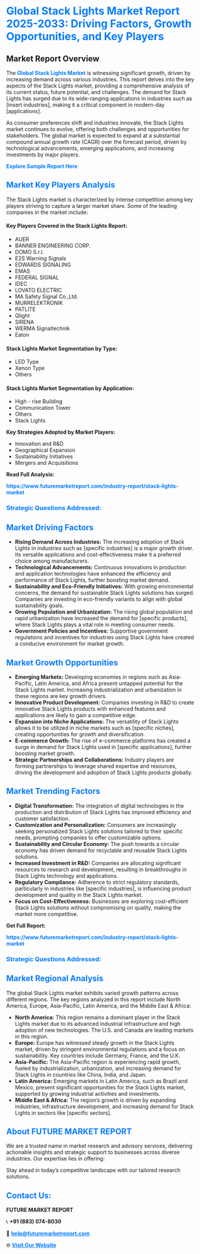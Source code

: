 <h1 style="color: #007BFF;">Global Stack Lights Market Report 2025-2033: Driving Factors, Growth Opportunities, and Key Players</h1>

<section id="overview">
<h2>Market Report Overview</h2>
<p>The <a href="https://www.futuremarketreport.com/industry-report/stack-lights-market" style="color: #007BFF; text-decoration: none;"><strong>Global Stack Lights Market</strong></a> is witnessing significant growth, driven by increasing demand across various industries. This report delves into the key aspects of the Stack Lights market, providing a comprehensive analysis of its current status, future potential, and challenges. The demand for Stack Lights has surged due to its wide-ranging applications in industries such as [insert industries], making it a critical component in modern-day [applications].</p>
<p>As consumer preferences shift and industries innovate, the Stack Lights market continues to evolve, offering both challenges and opportunities for stakeholders. The global market is expected to expand at a substantial compound annual growth rate (CAGR) over the forecast period, driven by technological advancements, emerging applications, and increasing investments by major players.</p>
</section>

<section id="overview">
<p><a href="https://www.futuremarketreport.com/request-sample/reportId=113008" style="color: #007BFF; text-decoration: none;"><strong>Explore Sample Report Here</strong></a></p>
</section>

<section id="key-players">
<h2 style="color: #007BFF;">Market Key Players Analysis</h2>
<p>The Stack Lights market is characterized by intense competition among key players striving to capture a larger market share. Some of the leading companies in the market include:</p>
<h4>Key Players Covered in the Stack Lights Report:</h4>
<ul><li>AUER</li><li>BANNER ENGINEERING CORP.</li><li>DOMO S.r.l.</li><li>E2S Warning Signals</li><li>EDWARDS SIGNALING</li><li>EMAS</li><li>FEDERAL SIGNAL</li><li>IDEC</li><li>LOVATO ELECTRIC</li><li>MA Safety Signal Co.,Ltd.</li><li>MURRELEKTRONIK</li><li>PATLITE</li><li>Qlight</li><li>SIRENA</li><li>WERMA Signaltechnik</li><li>Eaton</li></ul>
<h4>Stack Lights Market Segmentation by Type:</h4>
<ul><li>LED Type</li><li>Xenon Type</li><li>Others</li></ul>

<h4>Stack Lights Market Segmentation by Application:</h4>
<ul><li>High - rise Building</li><li>Communication Tower</li><li>Others</li><li>Stack Lights</li></ul>
<p><strong>Key Strategies Adopted by Market Players:</strong></p>
<ul>
<li>Innovation and R&D</li>
<li>Geographical Expansion</li>
<li>Sustainability Initiatives</li>
<li>Mergers and Acquisitions</li>
</ul>
</section>

<section>
<p><strong>Read Full Analysis: </strong></p><a href="https://www.futuremarketreport.com/industry-report/stack-lights-market" style="color: #007BFF; text-decoration: none;"><strong>https://www.futuremarketreport.com/industry-report/stack-lights-market</strong></a>
<h3 style="color: #007BFF;">Strategic Questions Addressed:</h3>
</section>

<section id="driving-factors">
<h2 style="color: #007BFF;">Market Driving Factors</h2>
<ul>
<li><strong>Rising Demand Across Industries:</strong> The increasing adoption of Stack Lights in industries such as [specific industries] is a major growth driver. Its versatile applications and cost-effectiveness make it a preferred choice among manufacturers.</li>
<li><strong>Technological Advancements:</strong> Continuous innovations in production and application technologies have enhanced the efficiency and performance of Stack Lights, further boosting market demand.</li>
<li><strong>Sustainability and Eco-Friendly Initiatives:</strong> With growing environmental concerns, the demand for sustainable Stack Lights solutions has surged. Companies are investing in eco-friendly variants to align with global sustainability goals.</li>
<li><strong>Growing Population and Urbanization:</strong> The rising global population and rapid urbanization have increased the demand for [specific products], where Stack Lights plays a vital role in meeting consumer needs.</li>
<li><strong>Government Policies and Incentives:</strong> Supportive government regulations and incentives for industries using Stack Lights have created a conducive environment for market growth.</li>
</ul>
</section>

<section id="growth-opportunities">
<h2 style="color: #007BFF;">Market Growth Opportunities</h2>
<ul>
<li><strong>Emerging Markets:</strong> Developing economies in regions such as Asia-Pacific, Latin America, and Africa present untapped potential for the Stack Lights market. Increasing industrialization and urbanization in these regions are key growth drivers.</li>
<li><strong>Innovative Product Development:</strong> Companies investing in R&D to create innovative Stack Lights products with enhanced features and applications are likely to gain a competitive edge.</li>
<li><strong>Expansion into Niche Applications:</strong> The versatility of Stack Lights allows it to be utilized in niche markets such as [specific niches], creating opportunities for growth and diversification.</li>
<li><strong>E-commerce Growth:</strong> The rise of e-commerce platforms has created a surge in demand for Stack Lights used in [specific applications], further boosting market growth.</li>
<li><strong>Strategic Partnerships and Collaborations:</strong> Industry players are forming partnerships to leverage shared expertise and resources, driving the development and adoption of Stack Lights products globally.</li>
</ul>
</section>

<section id="trending-factors">
<h2 style="color: #007BFF;">Market Trending Factors</h2>
<ul>
<li><strong>Digital Transformation:</strong> The integration of digital technologies in the production and distribution of Stack Lights has improved efficiency and customer satisfaction.</li>
<li><strong>Customization and Personalization:</strong> Consumers are increasingly seeking personalized Stack Lights solutions tailored to their specific needs, prompting companies to offer customizable options.</li>
<li><strong>Sustainability and Circular Economy:</strong> The push towards a circular economy has driven demand for recyclable and reusable Stack Lights solutions.</li>
<li><strong>Increased Investment in R&D:</strong> Companies are allocating significant resources to research and development, resulting in breakthroughs in Stack Lights technology and applications.</li>
<li><strong>Regulatory Compliance:</strong> Adherence to strict regulatory standards, particularly in industries like [specific industries], is influencing product development and quality in the Stack Lights market.</li>
<li><strong>Focus on Cost-Effectiveness:</strong> Businesses are exploring cost-efficient Stack Lights solutions without compromising on quality, making the market more competitive.</li>
</ul>
</section>

<section>
<p><strong>Get Full Report: </strong></p><a href="https://www.futuremarketreport.com/industry-report/stack-lights-market" style="color: #007BFF; text-decoration: none;"><strong>https://www.futuremarketreport.com/industry-report/stack-lights-market</strong></a>
<h3 style="color: #007BFF;">Strategic Questions Addressed:</h3>
</section>


<section id="regional-analysis">
<h2 style="color: #007BFF;">Market Regional Analysis</h2>
<p>The global Stack Lights market exhibits varied growth patterns across different regions. The key regions analyzed in this report include North America, Europe, Asia-Pacific, Latin America, and the Middle East & Africa:</p>
<ul>
<li><strong>North America:</strong> This region remains a dominant player in the Stack Lights market due to its advanced industrial infrastructure and high adoption of new technologies. The U.S. and Canada are leading markets in this region.</li>
<li><strong>Europe:</strong> Europe has witnessed steady growth in the Stack Lights market, driven by stringent environmental regulations and a focus on sustainability. Key countries include Germany, France, and the U.K.</li>
<li><strong>Asia-Pacific:</strong> The Asia-Pacific region is experiencing rapid growth, fueled by industrialization, urbanization, and increasing demand for Stack Lights in countries like China, India, and Japan.</li>
<li><strong>Latin America:</strong> Emerging markets in Latin America, such as Brazil and Mexico, present significant opportunities for the Stack Lights market, supported by growing industrial activities and investments.</li>
<li><strong>Middle East & Africa:</strong> The region’s growth is driven by expanding industries, infrastructure development, and increasing demand for Stack Lights in sectors like [specific sectors].</li>
</ul>
</section>

<footer>
<h2 style="color: #007BFF;">About FUTURE MARKET REPORT</h2>
<p>We are a trusted name in market research and advisory services, delivering actionable insights and strategic support to businesses across diverse industries. Our expertise lies in offering:</p>

<p>Stay ahead in today’s competitive landscape with our tailored research solutions.</p>

<h2 style="color: #007BFF;">Contact Us:</h2>
<p><strong>FUTURE MARKET REPORT</strong></p>
<p>📞 <strong>+91 (883) 074-8030</strong></p>
<p>📧 <strong><a href="mailto:help@futuremarketreport.com" style="color: #007BFF;">help@futuremarketreport.com</a></strong></p>
<p>🌐 <strong><a href="https://www.futuremarketreport.com/" style="color: #007BFF;">Visit Our Website</a></strong></p>
</footer>